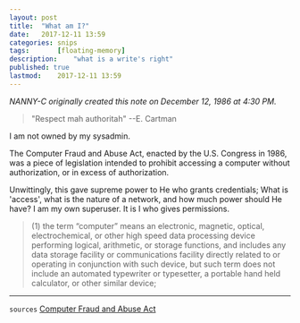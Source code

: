 ```yaml
---
layout: post
title: 	"What am I?"
date:	2017-12-11 13:59
categories:	snips
tags:		[floating-memory] 
description: 	"what is a write's right"
published: true
lastmod:	2017-12-11 13:59
---
```


_NANNY-C originally created this note on December 12, 1986 at 4:30 PM._

> "Respect mah authoritah" --E. Cartman

I am not owned by my sysadmin.

The Computer Fraud and Abuse Act, enacted by the U.S. Congress in 1986, was a piece of legislation intended to prohibit accessing a computer without authorization, or in excess of authorization. 

Unwittingly, this gave supreme power to He who grants credentials; What is 'access', what is the nature of a network, and how much power should He have? I am my own superuser. It is I who gives permissions.

> (1) the term “computer” means an electronic, magnetic, optical, electrochemical, or other high speed data processing device performing logical, arithmetic, or storage functions, and includes any data storage facility or communications facility directly related to or operating in conjunction with such device, but such term does not include an automated typewriter or typesetter, a portable hand held calculator, or other similar device;

*****

`sources`
[Computer Fraud and Abuse Act](https://www.law.cornell.edu/uscode/text/18/1030?qt-us_code_temp_noupdates=0#qt-us_code_temp_noupdates)
